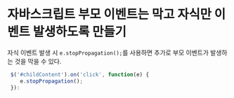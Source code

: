 # 자바스크립트 부모 이벤트는 막고 자식만 이벤트 발생하도록 만들기

자식 이벤트 발생 시 `e.stopPropagation();`를 사용하면 추가로 부모 이벤트가 발생하는 것을 막을 수 있다.


```javascript
 $('#childContent').on('click', function(e) {
    e.stopPropagation();
 }):
```